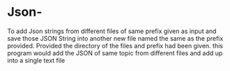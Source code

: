 # Json-
To add Json strings from different files of same prefix given as input and save those JSON String into another new file named the same as the prefix provided.
Provided the directory of the files and prefix had been given.
this program would add the JSON of same topic from different files and add up into a single text file
